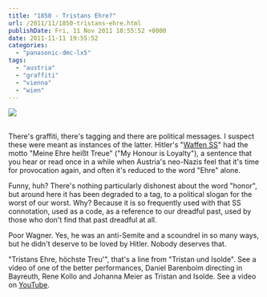 ```yaml
---
title: "1850 - Tristans Ehre?"
url: /2011/11/1850-tristans-ehre.html
publishDate: Fri, 11 Nov 2011 18:55:52 +0000
date: 2011-11-11 19:55:52
categories: 
  - "panasonic-dmc-lx5"
tags: 
  - "austria"
  - "graffiti"
  - "vienna"
  - "wien"
---
```

<div class="container">
<div class="center"><a target="_blank" href="https://d25zfm9zpd7gm5.cloudfront.net/1200x1200/2011/20111110_094427_ps.jpg"><img src="https://d25zfm9zpd7gm5.cloudfront.net/0600x0600/2011/20111110_094427_ps.jpg" /></a></div>
</div>
<br />

There's graffiti, there's tagging and there are political messages. I suspect these were meant as instances of the latter. Hitler's "<a href="http://en.wikipedia.org/wiki/Schutzstaffel" target="_blank">Waffen SS</a>" had the motto "Meine Ehre heißt Treue" ("My Honour is Loyalty"), a sentence that you hear or read once in a while when Austria's neo-Nazis feel that it's time for provocation again, and often it's reduced to the word "Ehre" alone. 

Funny, huh? There's nothing particularly dishonest about the word "honor", but around here it has been degraded to a tag, to a political slogan for the worst of our worst. Why? Because it is so frequently used with that SS connotation, used as a code, as a reference to our dreadful past, used by those who don't find that past dreadful at all.

 Poor Wagner. Yes, he was an anti-Semite and a scoundrel in so many ways, but he didn't deserve to be loved by Hitler. Nobody deserves that.

"Tristans Ehre, höchste Treu'", that's a line from "Tristan und Isolde". See a video of one of the better performances, Daniel Barenboim directing in Bayreuth, Rene Kollo and Johanna Meier as Tristan and Isolde. See a video on <a href="http://www.youtube.com/watch?v=uD4skF3PAhM&feature=related" target="_blank">YouTube</a>.

